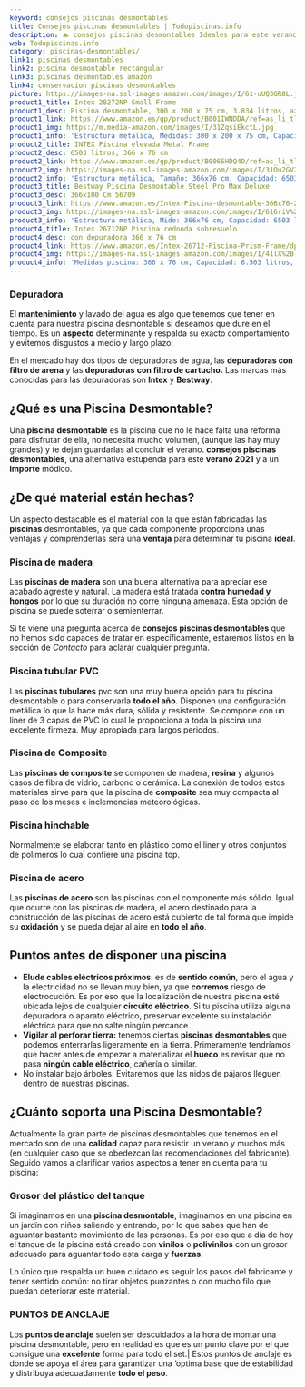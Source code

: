 ```yaml
---
keyword: consejos piscinas desmontables
title: Consejos piscinas desmontables | Todopiscinas.info
description: 🏊 consejos piscinas desmontables Ideales para este verano 2021. Aquí puedes comprar consejos piscinas desmontables y comparar con otras similares. No dejes escapar consejos piscinas desmontables a un precio realmente tentador.
web: Todopiscinas.info
category: piscinas-desmontables/
link1: piscinas desmontables
link2: piscina desmontable rectangular
link3: piscinas desmontables amazon
link4: conservacion piscinas desmontables
picture: https://images-na.ssl-images-amazon.com/images/I/61-uUQ3GR8L.jpg
product1_title: Intex 28272NP Small Frame
product1_desc: Piscina desmontable, 300 x 200 x 75 cm, 3.834 litros, azul
product1_link: https://www.amazon.es/gp/product/B001IWNDDA/ref=as_li_tl?ie=UTF8&camp=3638&creative=24630&creativeASIN=B001IWNDDA&linkCode=as2&tag=todopiscinas0e-21&linkId=25b9d647487c889cb6ef56ed63f50ca1
product1_img: https://m.media-amazon.com/images/I/31ZqsiEkctL.jpg
product1_info: 'Estructura metálica, Medidas: 300 x 200 x 75 cm, Capacidad: 3.834 litros, Para 6 personas (+ 6 años), Fácil montaje, Forma rectangular'
product2_title: INTEX Piscina elevada Metal Frame
product2_desc: 6503 litros, 366 x 76 cm
product2_link: https://www.amazon.es/gp/product/B0065HDQ4O/ref=as_li_tl?ie=UTF8&camp=3638&creative=24630&creativeASIN=B0065HDQ4O&linkCode=as2&tag=todopiscinas0e-21&linkId=ed2430e3ba564d3527ee103df33ed7b3
product2_img: https://images-na.ssl-images-amazon.com/images/I/31Ou2GV2SAL.jpg
product2_info: 'Estructura metálica, Tamaño: 366x76 cm, Capacidad: 6503 litros, Forma circular, De 4 a 7 personas (+6 años)'
product3_title: Bestway Piscina Desmontable Steel Pro Max Deluxe
product3_desc: 366x100 Cm 56709
product3_link: https://www.amazon.es/Intex-Piscina-desmontable-366x76-28210NP/dp/B0065HDQ4O?__mk_es_ES=%C3%85M%C3%85%C5%BD%C3%95%C3%91&crid=25UQGV9HG2INI&dchild=1&keywords=piscinas+desmontables&qid=1615854176&sprefix=piscinas+dem%2Caps%2C201&sr=8-5&linkCode=ll1&tag=todopiscinas0e-21&linkId=34f200977c6cbaab1f3f4d9ac0e64755&language=es_ES&ref_=as_li_ss_tl
product3_img: https://images-na.ssl-images-amazon.com/images/I/616riV%2BiY3L.jpg
product3_info: 'Estructura metálica, Mide: 366x76 cm, Capacidad: 6503 litros, De 4 a 7 personas mayores de 6 años, Forma circular, Tecnología Super-Tough'
product4_title: Intex 26712NP Piscina redonda sobresuelo
product4_desc: con depuradora 366 x 76 cm
product4_link: https://www.amazon.es/Intex-26712-Piscina-Prism-Frame/dp/B07FB823GL?__mk_es_ES=%C3%85M%C3%85%C5%BD%C3%95%C3%91&dchild=1&keywords=piscinas+desmontables+con+depuradora&qid=1615936418&sr=8-5&linkCode=ll1&tag=todopiscinas0e-21&linkId=d98699de7830cd471766fa1daa36de34&language=es_ES&ref_=as_li_ss_tl
product4_img: https://images-na.ssl-images-amazon.com/images/I/41lX%2B-YpibL.jpg
product4_info: 'Medidas piscina: 366 x 76 cm, Capacidad: 6.503 litros, Incluye depuradora de cartucha A, Lona resistente triple capa'
---
```




### Depuradora

El **mantenimiento** y lavado del agua es algo que tenemos que tener en cuenta para nuestra piscina desmontable si deseamos que dure en el tiempo. Es un **aspecto** determinante y respalda su exacto comportamiento y evitemos disgustos a medio y largo plazo.

En el mercado hay dos tipos de depuradoras de agua, las **depuradoras con filtro de arena** y  las **depuradoras** **con filtro de cartucho.** Las marcas más conocidas para las depuradoras son **Intex** y **Bestway**.
## ¿Qué es una Piscina Desmontable?

Una **piscina desmontable** es la piscina que no le hace falta una reforma para disfrutar de ella, no necesita mucho volumen, (aunque las hay muy grandes) y te dejan guardarlas al concluir el verano.  **consejos piscinas desmontables**, una alternativa estupenda para este **verano 2021** y a un **importe** módico.

<stats-list :link1=link1 :link2=link2 :link3=link3 :link4=link4 :category=category></stats-list>


## ¿De qué material están hechas?

Un aspecto destacable es el material con la que están fabricadas las **piscinas** desmontables, ya que cada componente proporciona unas ventajas y comprenderlas  será una **ventaja** para determinar tu piscina **ideal**.


### Piscina de madera

Las **piscinas de madera** son una buena alternativa para apreciar ese acabado agreste y natural. La madera está tratada **contra humedad y hongos** por lo que su duración no corre ninguna amenaza. Esta opción de piscina se puede soterrar o semienterrar.

Si te viene una pregunta acerca de **consejos piscinas desmontables** que no hemos sido capaces de tratar en específicamente, estaremos listos en la sección de _Contacto_ para aclarar cualquier pregunta.


### Piscina tubular PVC

Las **piscinas tubulares** pvc son una muy buena opción para tu piscina desmontable o para conservarla **todo el año**. Disponen una configuración metálica lo que la hace más dura, sólida y resistente. Se compone con un liner de 3 capas de PVC lo cual le proporciona a toda la piscina una excelente firmeza. Muy apropiada para largos periodos.


### Piscina de Composite

Las **piscinas de composite** se componen de madera, **resina** y algunos casos de fibra de vidrio, carbono o cerámica. La conexión de todos estos materiales sirve para que la piscina de **composite** sea muy compacta al paso de los meses e inclemencias meteorológicas.


### Piscina hinchable

 Normalmente se elaborar tanto en plástico como el liner y otros conjuntos de polímeros lo cual confiere una piscina top.


### Piscina de acero

Las **piscinas de acero** son las piscinas con el componente más sólido. Igual que ocurre con las piscinas de madera, el acero destinado para la construcción de las piscinas de acero está cubierto de tal forma que impide su **oxidación** y se pueda dejar al aire en **todo el año**.


## Puntos antes de disponer una piscina



*   **Elude cables eléctricos próximos**: es de **sentido común**, pero el agua y la electricidad no se llevan muy bien, ya que **corremos** riesgo de electrocución. Es por eso que la localización de nuestra piscina esté ubicada lejos de cualquier **circuito eléctrico**. Si tu piscina utiliza alguna depuradora o aparato eléctrico, preservar excelente su instalación eléctrica para que no salte ningún percance.
*   **Vigilar al perforar tierra:** tenemos ciertas **piscinas desmontables** que podemos enterrarlas ligeramente en la tierra. Primeramente tendríamos que hacer antes de empezar a materializar el **hueco** es revisar que no pasa **ningún cable eléctrico**, cañería o similar.
*   No instalar bajo árboles: Evitaremos que las nidos de pájaros lleguen dentro de nuestras piscinas.


## ¿Cuánto soporta una Piscina Desmontable?

Actualmente la gran parte de piscinas desmontables que tenemos en el mercado son de una **calidad** capaz para resistir un verano y muchos más (en cualquier caso que se obedezcan las recomendaciones del fabricante). Seguido vamos a clarificar varios aspectos a tener en cuenta para tu piscina:


### Grosor del plástico del tanque

Si imaginamos en una **piscina desmontable**, imaginamos en una piscina en un jardín con niños saliendo y entrando, por lo que sabes que han de aguantar bastante movimiento de las personas. Es por eso que a día de hoy el tanque de la piscina está creado con **vinilos** o **polivinilos** con un grosor adecuado para aguantar todo esta carga y **fuerzas**.

Lo único que respalda un	 buen cuidado es seguir los pasos del fabricante y tener sentido común: no tirar objetos punzantes o con mucho filo que puedan deteriorar este material.


### PUNTOS DE ANCLAJE

Los **puntos de anclaje** suelen ser descuidados a la hora de montar una piscina desmontable, pero en realidad es que es un punto clave por el que consigue una **excelente** forma para todo el set.| Estos puntos de anclaje es donde se apoya el área para garantizar una ’optima base que de estabilidad y distribuya adecuadamente **todo el peso**.

<external-banner></external-banner>


<brand-panel :title=product1_title :desc=product1_desc :img=product1_img :link=product1_link></brand-panel>